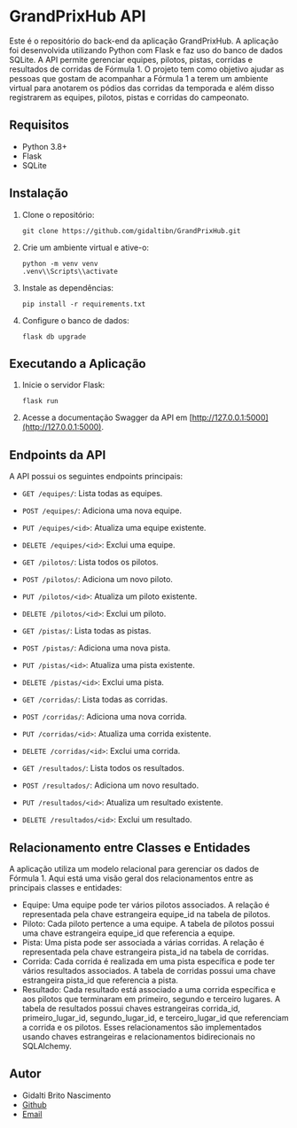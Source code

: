 # GrandPrixHub API

Este é o repositório do back-end da aplicação GrandPrixHub. A aplicação foi desenvolvida utilizando Python com Flask e faz uso do banco de dados SQLite. A API permite gerenciar equipes, pilotos, pistas, corridas e resultados de corridas de Fórmula 1. O projeto tem como objetivo ajudar as pessoas que gostam de acompanhar a Fórmula 1 a terem um ambiente virtual para anotarem os pódios das corridas da temporada e além disso registrarem as equipes, pilotos, pistas e corridas do campeonato.

## Requisitos

- Python 3.8+
- Flask
- SQLite

## Instalação

1. Clone o repositório:
   ```
   git clone https://github.com/gidaltibn/GrandPrixHub.git
   ```

2. Crie um ambiente virtual e ative-o:
   ```
   python -m venv venv
   .venv\\Scripts\\activate
   ```

3. Instale as dependências:
   ```
   pip install -r requirements.txt
   ```

4. Configure o banco de dados:
   ```
   flask db upgrade
   ```

## Executando a Aplicação

1. Inicie o servidor Flask:
   ```
   flask run
   ```

2. Acesse a documentação Swagger da API em [http://127.0.0.1:5000](http://127.0.0.1:5000).

## Endpoints da API

A API possui os seguintes endpoints principais:

- `GET /equipes/`: Lista todas as equipes.
- `POST /equipes/`: Adiciona uma nova equipe.
- `PUT /equipes/<id>`: Atualiza uma equipe existente.
- `DELETE /equipes/<id>`: Exclui uma equipe.

- `GET /pilotos/`: Lista todos os pilotos.
- `POST /pilotos/`: Adiciona um novo piloto.
- `PUT /pilotos/<id>`: Atualiza um piloto existente.
- `DELETE /pilotos/<id>`: Exclui um piloto.

- `GET /pistas/`: Lista todas as pistas.
- `POST /pistas/`: Adiciona uma nova pista.
- `PUT /pistas/<id>`: Atualiza uma pista existente.
- `DELETE /pistas/<id>`: Exclui uma pista.

- `GET /corridas/`: Lista todas as corridas.
- `POST /corridas/`: Adiciona uma nova corrida.
- `PUT /corridas/<id>`: Atualiza uma corrida existente.
- `DELETE /corridas/<id>`: Exclui uma corrida.

- `GET /resultados/`: Lista todos os resultados.
- `POST /resultados/`: Adiciona um novo resultado.
- `PUT /resultados/<id>`: Atualiza um resultado existente.
- `DELETE /resultados/<id>`: Exclui um resultado.

## Relacionamento entre Classes e Entidades
A aplicação utiliza um modelo relacional para gerenciar os dados de Fórmula 1. Aqui está uma visão geral dos relacionamentos entre as principais classes e entidades:

- Equipe: Uma equipe pode ter vários pilotos associados. A relação é representada pela chave estrangeira equipe_id na tabela de pilotos.
- Piloto: Cada piloto pertence a uma equipe. A tabela de pilotos possui uma chave estrangeira equipe_id que referencia a equipe.
- Pista: Uma pista pode ser associada a várias corridas. A relação é representada pela chave estrangeira pista_id na tabela de corridas.
- Corrida: Cada corrida é realizada em uma pista específica e pode ter vários resultados associados. A tabela de corridas possui uma chave estrangeira pista_id que referencia a pista.
- Resultado: Cada resultado está associado a uma corrida específica e aos pilotos que terminaram em primeiro, segundo e terceiro lugares. A tabela de resultados possui chaves estrangeiras corrida_id, primeiro_lugar_id, segundo_lugar_id, e terceiro_lugar_id que referenciam a corrida e os pilotos.
Esses relacionamentos são implementados usando chaves estrangeiras e relacionamentos bidirecionais no SQLAlchemy.

## Autor

- Gidalti Brito Nascimento
- [Github](https://github.com/gidaltibn)
- [Email](mailto:gidaltibn@outlook.com)
